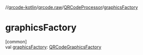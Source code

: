 //[qrcode-kotlin](../../../index.md)/[qrcode.raw](../index.md)/[QRCodeProcessor](index.md)/[graphicsFactory](graphics-factory.md)

# graphicsFactory

[common]\
val [graphicsFactory](graphics-factory.md): [QRCodeGraphicsFactory](../../qrcode.render/-q-r-code-graphics-factory/index.md)
